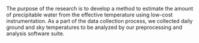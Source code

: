 The purpose of the research is to develop a method to estimate the amount of precipitable water from the effective temperature using low-cost instrumentation. As a  part of the data collection process, we collected daily ground and sky temperatures to be analyzed by our preprocessing and analysis software suite. 
